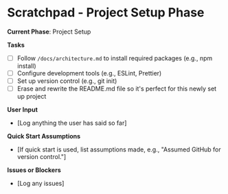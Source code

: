 # Scratchpad - Project Setup Phase

**Current Phase**: Project Setup

**Tasks**  
- [ ] Follow `/docs/architecture.md` to install required packages (e.g., npm install)  
- [ ] Configure development tools (e.g., ESLint, Prettier)  
- [ ] Set up version control (e.g., git init)
- [ ] Erase and rewrite the README.md file so it's perfect for this newly set up project

**User Input**  
- [Log anything the user has said so far]

**Quick Start Assumptions**  
- [If quick start is used, list assumptions made, e.g., "Assumed GitHub for version control."]

**Issues or Blockers**  
- [Log any issues]